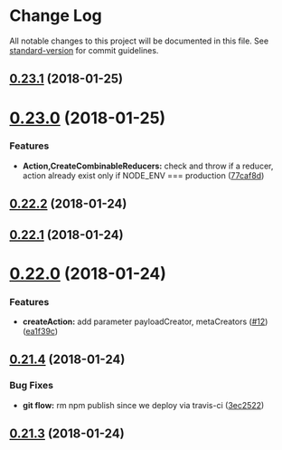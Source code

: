 # Change Log

All notable changes to this project will be documented in this file. See [standard-version](https://github.com/conventional-changelog/standard-version) for commit guidelines.

<a name="0.23.1"></a>
## [0.23.1](https://github.com/Code-Y/redux-fluent/compare/v0.23.0...v0.23.1) (2018-01-25)



<a name="0.23.0"></a>
# [0.23.0](https://github.com/Code-Y/redux-fluent/compare/v0.22.2...v0.23.0) (2018-01-25)


### Features

* **Action,CreateCombinableReducers:** check and throw if a reducer, action already exist only if NODE_ENV === production ([77caf8d](https://github.com/Code-Y/redux-fluent/commit/77caf8d))



<a name="0.22.2"></a>
## [0.22.2](https://github.com/Code-Y/redux-fluent/compare/v0.22.1...v0.22.2) (2018-01-24)



<a name="0.22.1"></a>
## [0.22.1](https://github.com/Code-Y/redux-fluent/compare/v0.22.0...v0.22.1) (2018-01-24)



<a name="0.22.0"></a>
# [0.22.0](https://github.com/Code-Y/redux-fluent/compare/v0.21.4...v0.22.0) (2018-01-24)


### Features

* **createAction:** add parameter payloadCreator, metaCreators ([#12](https://github.com/Code-Y/redux-fluent/issues/12)) ([ea1f39c](https://github.com/Code-Y/redux-fluent/commit/ea1f39c))



<a name="0.21.4"></a>
## [0.21.4](https://github.com/Code-Y/redux-fluent/compare/v0.21.3...v0.21.4) (2018-01-24)


### Bug Fixes

* **git flow:** rm npm publish since we deploy via travis-ci ([3ec2522](https://github.com/Code-Y/redux-fluent/commit/3ec2522))



<a name="0.21.3"></a>
## [0.21.3](https://github.com/Code-Y/redux-fluent/compare/v0.21.2...v0.21.3) (2018-01-24)
